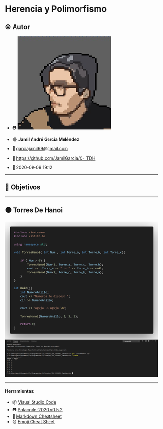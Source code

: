 # Herencia y Polimorfismo

## :copyright: Autor

- :camera: ![](images/Avatar_Calibre.jfif)

- :joy: **Jamil André García Meléndez**
- :e-mail: garciajamil69@gmail.com
- :link: https://github.com/JamilGarcia/C-_TDH
- :calendar: 2020-09-09 19:12

---

## :dart: Objetivos


---

## :black_circle: Torres De Hanoi

![](images/TorreDeHanoi.png)
![](images/Salida.png)

---

#### Herramientas:
- :package: [Visual Studio Code](https://code.visualstudio.com/)
- :camera: [Polacode-2020 v0.5.2](https://github.com/jeff-hykin/polacode)
- :notebook: [Markdown Cheatsheet](https://github.com/adam-p/markdown-here/wiki/Markdown-Cheatsheet)
- :smile: [Emoji Cheat Sheet](https://www.webfx.com/tools/emoji-cheat-sheet/)